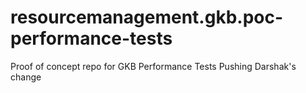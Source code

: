 # resourcemanagement.gkb.poc-performance-tests
Proof of concept repo for GKB Performance Tests
Pushing Darshak's change